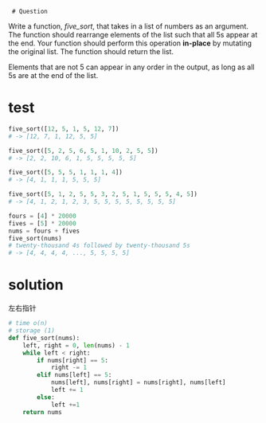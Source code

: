 	 # Question

Write a function, _five_sort_, that takes in a list of numbers as an argument. The function should rearrange elements of the list such that all 5s appear at the end. Your function should perform this operation **in-place** by mutating the original list. The function should return the list.

Elements that are not 5 can appear in any order in the output, as long as all 5s are at the end of the list.

# test
```python
five_sort([12, 5, 1, 5, 12, 7])
# -> [12, 7, 1, 12, 5, 5] 
```

```python
five_sort([5, 2, 5, 6, 5, 1, 10, 2, 5, 5])
# -> [2, 2, 10, 6, 1, 5, 5, 5, 5, 5] 
```

```python
five_sort([5, 5, 5, 1, 1, 1, 4])
# -> [4, 1, 1, 1, 5, 5, 5] 
```

```python
five_sort([5, 1, 2, 5, 5, 3, 2, 5, 1, 5, 5, 5, 4, 5])
# -> [4, 1, 2, 1, 2, 3, 5, 5, 5, 5, 5, 5, 5, 5] 

```

```python
fours = [4] * 20000
fives = [5] * 20000
nums = fours + fives
five_sort(nums)
# twenty-thousand 4s followed by twenty-thousand 5s
# -> [4, 4, 4, 4, ..., 5, 5, 5, 5]
```

# solution
左右指针
```python
# time o(n)  
# storage (1)  
def five_sort(nums):  
    left, right = 0, len(nums) - 1  
    while left < right:  
        if nums[right] == 5:  
            right -= 1  
        elif nums[left] == 5:  
            nums[left], nums[right] = nums[right], nums[left]  
            left += 1  
        else:  
            left +=1  
    return nums
```

